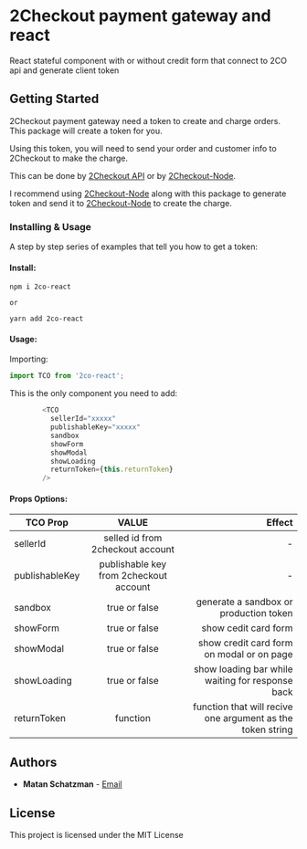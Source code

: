 # 2Checkout payment gateway and react 

React stateful component with or without credit form that connect to 2CO api and generate client token

## Getting Started

2Checkout payment gateway need a token to create and charge orders.
This package will create a token for you.

Using this token, you will need to send your order and customer info to 2Checkout to make the charge.

This can be done by [2Checkout API](https://www.2checkout.com/documentation/payment-api/create-sale) or by [2Checkout-Node](https://www.npmjs.com/package/2checkout-node).

I recommend using [2Checkout-Node](https://www.npmjs.com/package/2checkout-node) along with this package to generate token and send it to [2Checkout-Node](https://www.npmjs.com/package/2checkout-node) to create the charge.


### Installing & Usage

A step by step series of examples that tell you how to get a token:

#### Install:

```
npm i 2co-react
```
` or `
```
yarn add 2co-react
```
#### Usage: 

Importing:

```Javascript
import TCO from '2co-react';
```
This is the only component you need to add:
```Javascript
        <TCO
          sellerId="xxxxx"
          publishableKey="xxxxx"
          sandbox
          showForm
          showModal
          showLoading
          returnToken={this.returnToken}
        />
```        

#### Props Options:

| TCO Prop      | VALUE         | Effect |
| ------------- |:-------------:| -----:|
| sellerId     | selled id from 2checkout account| - |
| publishableKey     | publishable key from 2checkout account      |   - |
| sandbox | true or false   |    generate a sandbox or production token |
| showForm | true or false      |    show cedit card form |
| showModal | true or false       |    show credit card form on modal or on page |
| showLoading| true or false     |    show loading bar while waiting for response back |
| returnToken| function     |    function that will recive one argument as the token string |



## Authors

* **Matan Schatzman** - [Email](mailto:matanschatzman@gmail.com)

## License

This project is licensed under the MIT License
